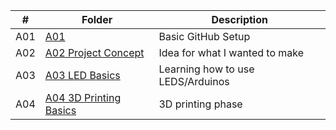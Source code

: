 | #   | Folder        | Description         |
| --- | ------------- | ------------------- |
| A01 | [A01](./A01/) | Basic GitHub Setup  |
| A02 | [A02 Project Concept](./A02_ProjectConcept/)| Idea for what I wanted to make |
| A03 | [A03 LED Basics](./A03_LEDBasics/) | Learning how to use LEDS/Arduinos |
| A04 | [A04 3D Printing Basics](./A04_3DPrinting/) | 3D printing phase |
